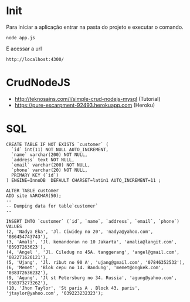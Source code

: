# Init
Para iniciar a aplicação entrar na pasta do projeto e executar o comando.
```
node app.js
```
E acessar a url
```
http://localhost:4300/
```

# CrudNodeJS
* http://teknosains.com/i/simple-crud-nodejs-mysql (Tutorial)
* https://pure-escarpment-92493.herokuapp.com (Heroku)

# SQL
```
CREATE TABLE IF NOT EXISTS `customer` (
  `id` int(11) NOT NULL AUTO_INCREMENT,
  `name` varchar(200) NOT NULL,
  `address` text NOT NULL,
  `email` varchar(200) NOT NULL,
  `phone` varchar(20) NOT NULL,
  PRIMARY KEY (`id`)
) ENGINE=InnoDB  DEFAULT CHARSET=latin1 AUTO_INCREMENT=11 ;

ALTER TABLE customer
ADD site VARCHAR(50);
--
-- Dumping data for table`customer`
--

INSERT INTO `customer` (`id`, `name`, `address`, `email`, `phone`) VALUES
(2, 'Nadya Eka', 'Jl. Ciwidey no 20', 'nadya@yahoo.com', '086454743743'),
(3, 'Amali', 'Jl. kemandoran no 10 Jakarta', 'amalia@langit.com', '03937263623'),
(4, 'Angel ', 'Jl. Ciledug no 45A. tanggerang', 'angel@gmail.com', '082271626121'),
(5, 'Ujang', 'Jl. ribut no 90 A', 'ujang@gmail.com', '07846352532'),
(6, 'Memet', 'Blok cepu no 14. Bandung', 'memet@ongkek.com', '038372636232'),
(9, 'Agung', 'Jl st Petersburg no 34. Russia', 'agung@yahoo.com', '038373273262'),
(10, 'Jhon Taylor', 'St paris A . Block 43. paris', 'jtaylor@yahoo.com', '039223232323');
```
